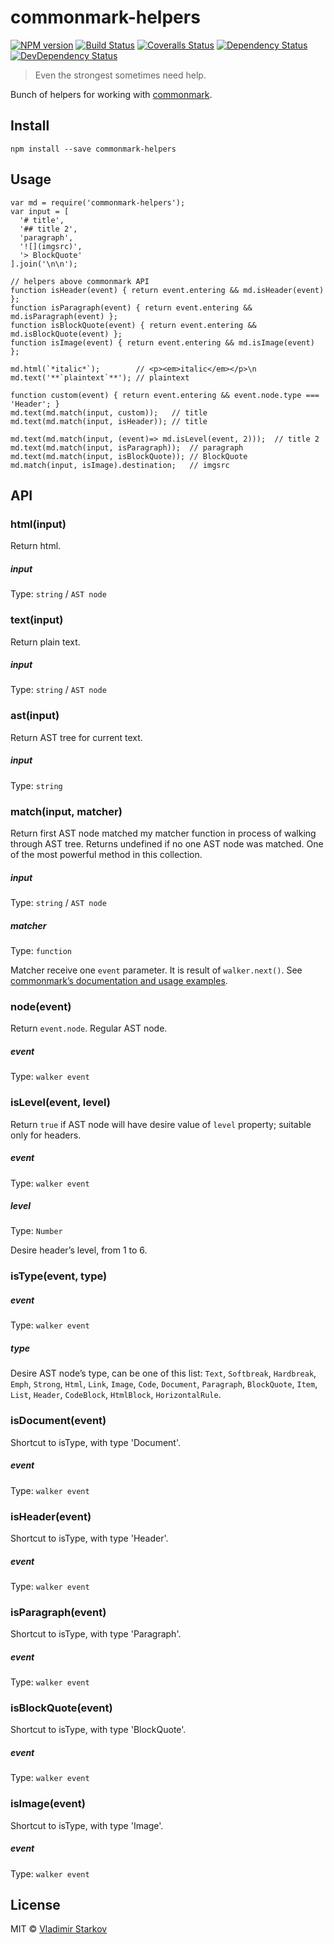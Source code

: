 # commonmark-helpers

[![NPM version][npm-image]][npm-url]
[![Build Status][travis-image]][travis-url]
[![Coveralls Status][coveralls-image]][coveralls-url]
[![Dependency Status][depstat-image]][depstat-url]
[![DevDependency Status][depstat-dev-image]][depstat-dev-url]

> Even the strongest sometimes need help.

Bunch of helpers for working with [commonmark][commonmark-readme].

[commonmark-readme]: https://github.com/jgm/commonmark.js#readme

## Install

```
npm install --save commonmark-helpers
```

## Usage

```
var md = require('commonmark-helpers');
var input = [
  '# title',
  '## title 2',
  'paragraph',
  '![](imgsrc)',
  '> BlockQuote'
].join('\n\n');

// helpers above commonmark API
function isHeader(event) { return event.entering && md.isHeader(event) };
function isParagraph(event) { return event.entering && md.isParagraph(event) };
function isBlockQuote(event) { return event.entering && md.isBlockQuote(event) };
function isImage(event) { return event.entering && md.isImage(event) };

md.html(`*italic*`);        // <p><em>italic</em></p>\n
md.text('**`plaintext`**'); // plaintext

function custom(event) { return event.entering && event.node.type === 'Header'; }
md.text(md.match(input, custom));   // title
md.text(md.match(input, isHeader)); // title

md.text(md.match(input, (event)=> md.isLevel(event, 2)));  // title 2
md.text(md.match(input, isParagraph));  // paragraph
md.text(md.match(input, isBlockQuote)); // BlockQuote
md.match(input, isImage).destination;   // imgsrc
```

## API

### html(input)

Return html.

##### input

Type: `string` / `AST node`


### text(input)

Return plain text.

##### input

Type: `string` / `AST node`

### ast(input)

Return AST tree for current text.

##### input

Type: `string`

### match(input, matcher)

Return first AST node matched my matcher function in process of walking through AST tree. Returns undefined if no one AST node was matched. One of the most powerful method in this collection.

##### input

Type: `string` / `AST node`

##### matcher

Type: `function`

Matcher receive one `event` parameter. It is result of `walker.next()`. See [commonmark’s documentation and usage examples][commonmark].

[commonmark]: https://github.com/jgm/commonmark.js#usage


### node(event)

Return `event.node`. Regular AST node.

##### event

Type: `walker event`

### isLevel(event, level)

Return `true` if AST node will have desire value of `level` property; suitable only for headers.

##### event

Type: `walker event`

##### level

Type: `Number`

Desire header’s level, from 1 to 6.

### isType(event, type)

##### event

Type: `walker event`

##### type

Desire AST node’s type, can be one of this list: `Text`, `Softbreak`, `Hardbreak`, `Emph`, `Strong`, `Html`, `Link`, `Image`, `Code`, `Document`, `Paragraph`, `BlockQuote`, `Item`, `List`, `Header`, `CodeBlock`, `HtmlBlock`, `HorizontalRule`.

### isDocument(event)

Shortcut to isType, with type 'Document'.

##### event

Type: `walker event`

### isHeader(event)

Shortcut to isType, with type 'Header'.

##### event

Type: `walker event`

### isParagraph(event)

Shortcut to isType, with type 'Paragraph'.

##### event

Type: `walker event`

### isBlockQuote(event)

Shortcut to isType, with type 'BlockQuote'.

##### event

Type: `walker event`

### isImage(event)

Shortcut to isType, with type 'Image'.

##### event

Type: `walker event`




## License

MIT © [Vladimir Starkov](https://iamstarkov.com/)

[npm-url]: https://npmjs.org/package/commonmark-helpers
[npm-image]: http://img.shields.io/npm/v/commonmark-helpers.svg

[travis-url]: https://travis-ci.org/iamstarkov/commonmark-helpers
[travis-image]: http://img.shields.io/travis/iamstarkov/commonmark-helpers.svg

[coveralls-url]: https://coveralls.io/r/iamstarkov/commonmark-helpers
[coveralls-image]: http://img.shields.io/coveralls/iamstarkov/commonmark-helpers.svg

[depstat-url]: https://david-dm.org/iamstarkov/commonmark-helpers
[depstat-image]: https://david-dm.org/iamstarkov/commonmark-helpers.svg

[depstat-dev-url]: https://david-dm.org/iamstarkov/commonmark-helpers
[depstat-dev-image]: https://david-dm.org/iamstarkov/commonmark-helpers/dev-status.svg
